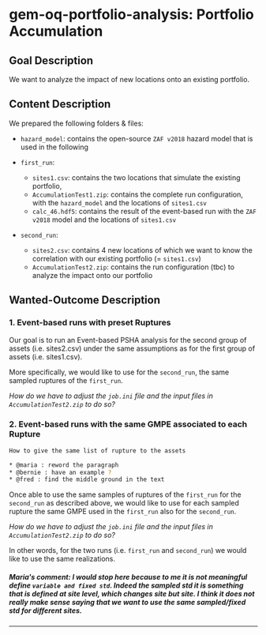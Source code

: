 # gem-oq-portfolio-analysis: Portfolio Accumulation

## Goal Description

We want to analyze the impact of new locations onto an existing portfolio.

## Content Description

We prepared the following folders & files:

- `hazard_model`: contains the open-source `ZAF v2018` hazard model that is used in the following

- `first_run`:
  - `sites1.csv`: contains the two locations that simulate the existing portfolio,
  - `AccumulationTest1.zip`: contains the complete run configuration, with the `hazard_model` and the locations of `sites1.csv`
  - `calc_46.hdf5`: contains the result of the event-based run with the `ZAF v2018` model and the locations of `sites1.csv`

- `second_run`:
  - `sites2.csv`: contains 4 new locations of which we want to know the correlation with our existing portfolio (= `sites1.csv`)
  - `AccumulationTest2.zip`: contains the run configuration (tbc) to analyze the impact onto our portfolio

## Wanted-Outcome Description

### 1. Event-based runs with preset Ruptures

Our goal is to run an Event-based PSHA analysis for the second group of assets (i.e. sites2.csv) under the same assumptions as for the first group of assets (i.e. sites1.csv).

More specifically, we would like to use for the `second_run`, the same sampled ruptures of the `first_run`.

_How do we have to adjust the `job.ini` file and the input files in `AccumulationTest2.zip` to do so?_

### 2.  Event-based runs with the same GMPE associated to each Rupture

```bash
How to give the same list of rupture to the assets

* @maria : reword the paragraph
* @bernie : have an example ?
* @fred : find the middle ground in the text
```
Once able to use the same samples of ruptures of the `first_run` for the `second_run` as described above, we would like to use for each sampled rupture the same GMPE used in the `first_run` also for the `second_run`.

_How do we have to adjust the `job.ini` file and the input files in `AccumulationTest2.zip` to do so?_

In other words, for the two runs (i.e. `first_run` and `second_run`) we would like to use the same realizations. 

##### Maria's comment: I would stop here because to me it is not meaningful  define `variable and fixed std`. Indeed the sampled std it is something that is defined at site level, which changes site but site. I think it does not really make sense saying that we want to use the same sampled/fixed std for different sites. 
-----------------------------------------------------------------------------------------------------------------------------------------------------------------------

<!-- We want to re-use the same sampled ruptures and the same GPMEs of the `first_run`.
Preferably we want to use the `calc_46.hdf5` file.

Fixed Variables:

- Realizations
- Events
- Ruptures

Flexible Variables:

- Sampled stds of the truncation level

_How do we have to adjust the `job.ini` file in `AccumulationTest2.zip` to do so?_

#### 2. Fixed truncation samples

We want to re-use the same sampled ruptures and the same GPMEs of the `first_run`.
Preferably we want to use the `calc_46.hdf5` file.
On top, we want to use the same sampled truncations of the GMPEs.

Fixed Variables:

- Realizations
- Events
- Ruptures
- Sampled stds of the truncation level

Flexible Variables:

- None

_How do we have to adjust the `job.ini` file in `AccumulationTest2.zip`  to do so?_ -->
